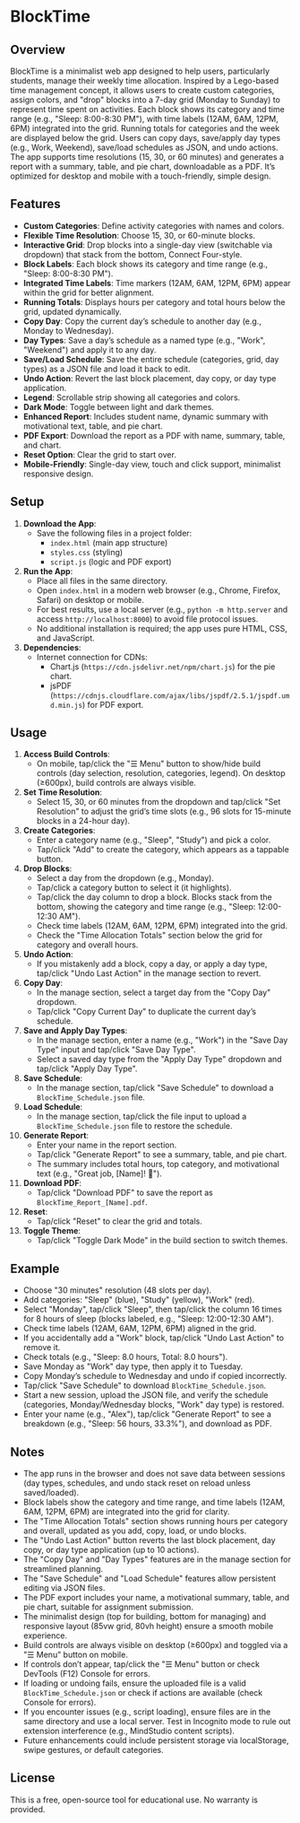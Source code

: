 # BlockTime

## Overview
BlockTime is a minimalist web app designed to help users, particularly students, manage their weekly time allocation. Inspired by a Lego-based time management concept, it allows users to create custom categories, assign colors, and "drop" blocks into a 7-day grid (Monday to Sunday) to represent time spent on activities. Each block shows its category and time range (e.g., "Sleep: 8:00-8:30 PM"), with time labels (12AM, 6AM, 12PM, 6PM) integrated into the grid. Running totals for categories and the week are displayed below the grid. Users can copy days, save/apply day types (e.g., Work, Weekend), save/load schedules as JSON, and undo actions. The app supports time resolutions (15, 30, or 60 minutes) and generates a report with a summary, table, and pie chart, downloadable as a PDF. It’s optimized for desktop and mobile with a touch-friendly, simple design.

## Features
- **Custom Categories**: Define activity categories with names and colors.
- **Flexible Time Resolution**: Choose 15, 30, or 60-minute blocks.
- **Interactive Grid**: Drop blocks into a single-day view (switchable via dropdown) that stack from the bottom, Connect Four-style.
- **Block Labels**: Each block shows its category and time range (e.g., "Sleep: 8:00-8:30 PM").
- **Integrated Time Labels**: Time markers (12AM, 6AM, 12PM, 6PM) appear within the grid for better alignment.
- **Running Totals**: Displays hours per category and total hours below the grid, updated dynamically.
- **Copy Day**: Copy the current day’s schedule to another day (e.g., Monday to Wednesday).
- **Day Types**: Save a day’s schedule as a named type (e.g., "Work", "Weekend") and apply it to any day.
- **Save/Load Schedule**: Save the entire schedule (categories, grid, day types) as a JSON file and load it back to edit.
- **Undo Action**: Revert the last block placement, day copy, or day type application.
- **Legend**: Scrollable strip showing all categories and colors.
- **Dark Mode**: Toggle between light and dark themes.
- **Enhanced Report**: Includes student name, dynamic summary with motivational text, table, and pie chart.
- **PDF Export**: Download the report as a PDF with name, summary, table, and chart.
- **Reset Option**: Clear the grid to start over.
- **Mobile-Friendly**: Single-day view, touch and click support, minimalist responsive design.

## Setup
1. **Download the App**:
   - Save the following files in a project folder:
     - `index.html` (main app structure)
     - `styles.css` (styling)
     - `script.js` (logic and PDF export)
2. **Run the App**:
   - Place all files in the same directory.
   - Open `index.html` in a modern web browser (e.g., Chrome, Firefox, Safari) on desktop or mobile.
   - For best results, use a local server (e.g., `python -m http.server` and access `http://localhost:8000`) to avoid file protocol issues.
   - No additional installation is required; the app uses pure HTML, CSS, and JavaScript.
3. **Dependencies**:
   - Internet connection for CDNs:
     - Chart.js (`https://cdn.jsdelivr.net/npm/chart.js`) for the pie chart.
     - jsPDF (`https://cdnjs.cloudflare.com/ajax/libs/jspdf/2.5.1/jspdf.umd.min.js`) for PDF export.

## Usage
1. **Access Build Controls**:
   - On mobile, tap/click the "☰ Menu" button to show/hide build controls (day selection, resolution, categories, legend). On desktop (≥600px), build controls are always visible.
2. **Set Time Resolution**:
   - Select 15, 30, or 60 minutes from the dropdown and tap/click "Set Resolution" to adjust the grid’s time slots (e.g., 96 slots for 15-minute blocks in a 24-hour day).
3. **Create Categories**:
   - Enter a category name (e.g., "Sleep", "Study") and pick a color.
   - Tap/click "Add" to create the category, which appears as a tappable button.
4. **Drop Blocks**:
   - Select a day from the dropdown (e.g., Monday).
   - Tap/click a category button to select it (it highlights).
   - Tap/click the day column to drop a block. Blocks stack from the bottom, showing the category and time range (e.g., "Sleep: 12:00-12:30 AM").
   - Check time labels (12AM, 6AM, 12PM, 6PM) integrated into the grid.
   - Check the "Time Allocation Totals" section below the grid for category and overall hours.
5. **Undo Action**:
   - If you mistakenly add a block, copy a day, or apply a day type, tap/click "Undo Last Action" in the manage section to revert.
6. **Copy Day**:
   - In the manage section, select a target day from the "Copy Day" dropdown.
   - Tap/click "Copy Current Day" to duplicate the current day’s schedule.
7. **Save and Apply Day Types**:
   - In the manage section, enter a name (e.g., "Work") in the "Save Day Type" input and tap/click "Save Day Type".
   - Select a saved day type from the "Apply Day Type" dropdown and tap/click "Apply Day Type".
8. **Save Schedule**:
   - In the manage section, tap/click "Save Schedule" to download a `BlockTime_Schedule.json` file.
9. **Load Schedule**:
   - In the manage section, tap/click the file input to upload a `BlockTime_Schedule.json` file to restore the schedule.
10. **Generate Report**:
    - Enter your name in the report section.
    - Tap/click "Generate Report" to see a summary, table, and pie chart.
    - The summary includes total hours, top category, and motivational text (e.g., "Great job, [Name]! 🎉").
11. **Download PDF**:
    - Tap/click "Download PDF" to save the report as `BlockTime_Report_[Name].pdf`.
12. **Reset**:
    - Tap/click "Reset" to clear the grid and totals.
13. **Toggle Theme**:
    - Tap/click "Toggle Dark Mode" in the build section to switch themes.

## Example
- Choose "30 minutes" resolution (48 slots per day).
- Add categories: "Sleep" (blue), "Study" (yellow), "Work" (red).
- Select "Monday", tap/click "Sleep", then tap/click the column 16 times for 8 hours of sleep (blocks labeled, e.g., "Sleep: 12:00-12:30 AM").
- Check time labels (12AM, 6AM, 12PM, 6PM) aligned in the grid.
- If you accidentally add a "Work" block, tap/click "Undo Last Action" to remove it.
- Check totals (e.g., "Sleep: 8.0 hours, Total: 8.0 hours").
- Save Monday as "Work" day type, then apply it to Tuesday.
- Copy Monday’s schedule to Wednesday and undo if copied incorrectly.
- Tap/click "Save Schedule" to download `BlockTime_Schedule.json`.
- Start a new session, upload the JSON file, and verify the schedule (categories, Monday/Wednesday blocks, "Work" day type) is restored.
- Enter your name (e.g., "Alex"), tap/click "Generate Report" to see a breakdown (e.g., "Sleep: 56 hours, 33.3%"), and download as PDF.

## Notes
- The app runs in the browser and does not save data between sessions (day types, schedules, and undo stack reset on reload unless saved/loaded).
- Block labels show the category and time range, and time labels (12AM, 6AM, 12PM, 6PM) are integrated into the grid for clarity.
- The "Time Allocation Totals" section shows running hours per category and overall, updated as you add, copy, load, or undo blocks.
- The "Undo Last Action" button reverts the last block placement, day copy, or day type application (up to 10 actions).
- The "Copy Day" and "Day Types" features are in the manage section for streamlined planning.
- The "Save Schedule" and "Load Schedule" features allow persistent editing via JSON files.
- The PDF export includes your name, a motivational summary, table, and pie chart, suitable for assignment submission.
- The minimalist design (top for building, bottom for managing) and responsive layout (85vw grid, 80vh height) ensure a smooth mobile experience.
- Build controls are always visible on desktop (≥600px) and toggled via a "☰ Menu" button on mobile.
- If controls don’t appear, tap/click the "☰ Menu" button or check DevTools (F12) Console for errors.
- If loading or undoing fails, ensure the uploaded file is a valid `BlockTime_Schedule.json` or check if actions are available (check Console for errors).
- If you encounter issues (e.g., script loading), ensure files are in the same directory and use a local server. Test in Incognito mode to rule out extension interference (e.g., MindStudio content scripts).
- Future enhancements could include persistent storage via localStorage, swipe gestures, or default categories.

## License
This is a free, open-source tool for educational use. No warranty is provided.